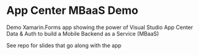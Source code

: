 # App Center MBaaS Demo

Demo Xamarin.Forms app showing the power of Visual Studio App Center Data & Auth to build a Mobile Backend as a Service (MBaaS)

See repo for slides that go along with the app
